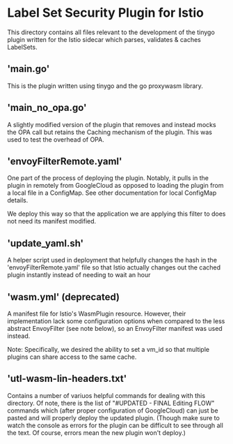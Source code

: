 # Label Set Security Plugin for Istio

This directory contains all files relevant to the development of the tinygo plugin written for the Istio sidecar which parses, validates & caches LabelSets.

## 'main.go' 
This is the plugin written using tinygo and the go proxywasm library.

## 'main_no_opa.go'
A slightly modified version of the plugin that removes and instead mocks the OPA call but retains the Caching mechanism of the plugin. This was used to test the overhead of OPA.

## 'envoyFilterRemote.yaml' 
One part of the process of deploying the plugin. Notably, it pulls in the plugin in remotely from GoogleCloud as opposed to loading the plugin from a local file in a ConfigMap. See other documentation for local ConfigMap details.

We deploy this way so that the application we are applying this filter to does not need its manifest modified.

## 'update_yaml.sh' 
A helper script used in deployment that helpfully changes the hash in the 'envoyFilterRemote.yaml' file so that Istio actually changes out the cached plugin instantly instead of needing to wait an hour

## 'wasm.yml' (deprecated)
A manifest file for Istio's WasmPlugin resource. However, their implementation lack some configuration options when compared to the less abstract EnvoyFilter (see note below), so an EnvoyFilter manifest was used instead.

Note: Specifically, we desired the ability to set a vm_id so that multiple plugins can share access to the same cache.

## 'utl-wasm-lin-headers.txt' 
Contains a number of variuos helpful commands for dealing with this directory. Of note, there is the list of "#UPDATED - FINAL Editing FLOW" commands which (after proper configuration of GoogleCloud) can just be pasted and will properly deploy the updated plugin. (Though make sure to watch the console as errors for the plugin can be difficult to see through all the text. Of course, errors mean the new plugin won't deploy.)
